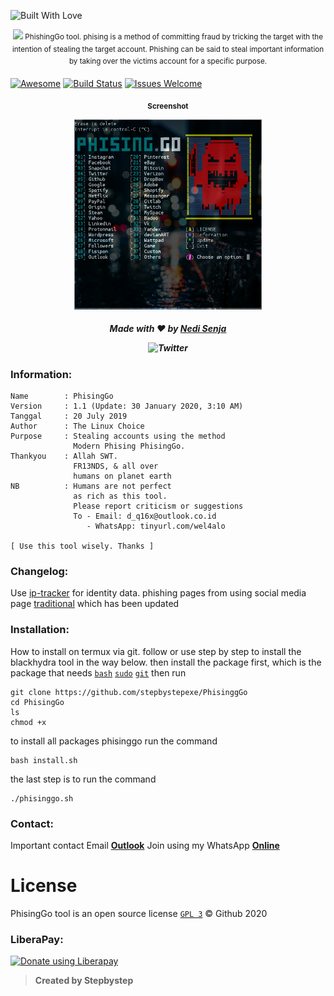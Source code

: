 <p align="left">
  <a><img title="Built With Love" src="https://forthebadge.com/images/badges/built-with-love.svg" ></a>
 </p>
<p align="center">
<sup>
  <img src="Logo.png" width="100">
  PhishingGo tool. phising is a method of committing fraud by tricking the target with the intention of stealing the target account. Phishing can be said to steal important information by taking over the victims account for a specific purpose.
</sup>
</p>

[![Awesome](https://cdn.rawgit.com/sindresorhus/awesome/d7305f38d29fed78fa85652e3a63e154dd8e8829/media/badge.svg)](https://github.com/sindresorhus/awesome)
[![Build Status](https://img.shields.io/badge/build-failing-cb2431.svg)](https://github.com/stepbystepexe/PhisingGo/pulls)
[![Issues Welcome](https://img.shields.io/badge/issues%20open-welcome-brightgreen.svg)](https://github.com/stepbystepexe/PhisingGo/issues)

<p align="center">
  <sub><b>Screenshot</sub></b>
</p>
<p align="center">
  <img src="Screenshot.png" width="300">
</p>
<h5>
<p align="center">
  Made with ❤️ by <a href="https://github.com/stepbystepexe">Nedi Senja</a>
</p>
<p align="center">
 <img src="https://img.shields.io/twitter/url?url=https%3A%2F%2Fgithub.com%2Stepbystepexe%2FPhisingGo" alt="Twitter">
</p>
</h5>

### Information:
```text
Name        : PhisingGo
Version     : 1.1 (Update: 30 January 2020, 3:10 AM)
Tanggal     : 20 July 2019
Author      : The Linux Choice
Purpose     : Stealing accounts using the method
              Modern Phising PhisingGo.
Thankyou    : Allah SWT.
              FR13NDS, & all over
              humans on planet earth
NB          : Humans are not perfect
              as rich as this tool.
              Please report criticism or suggestions
              To - Email: d_q16x@outlook.co.id
                 - WhatsApp: tinyurl.com/wel4alo

[ Use this tool wisely. Thanks ]
```

### Changelog:
Use [ip-tracker](https://www.ip-tracker.org) for identity data.
phishing pages from using social media page [traditional](https://github.com/stepbystepexe/PhisingGo/sites) which has been updated

### Installation:
How to install on termux via git.
follow or use step by step to install the blackhydra tool in the way below. then install the package first, which is the package that needs [`bash`](https://www.gnu.org/software/bash/) [`sudo`](https://gitlab.com/st42/termux-sudo) [`git`](https://github.com/termux/termux-packages) then run
```text
git clone https://github.com/stepbystepexe/PhisinggGo
cd PhisingGo
ls
chmod +x
```
to install all packages phisinggo run the command
```text
bash install.sh
```
the last step is to run the command
```text
./phisinggo.sh
```

### Contact:
Important contact Email [**Outlook**](http://d_q16x@outlook.co.id)
Join using my WhatsApp [**Online**](https://tinyurl.com/wel4alo)

# License
PhisingGo tool is an open source license [`GPL 3`](https://opensource.org/licenses/gpl-license) © Github 2020

### LiberaPay:
<noscript><a href="https://liberapay.com/stepbystepexe/donate"><img alt="Donate using Liberapay" src="https://liberapay.com/assets/widgets/donate.svg"></a></noscript>

>**Created by Stepbystep**

